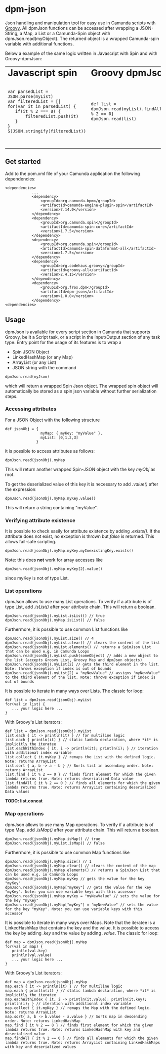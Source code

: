 # dpm-json
Json handling and manipulation tool for easy use in Camunda scripts with [Groovy](https://groovy-lang.org/syntax.html). All dpmJson functions can be accessed after wrapping a JSON-String, a Map, a List or a Camunda-Spin object with dpmJson.read(myObject). The returned object is a wrapped Camunda-spin variable with additional functions.

Below a example of the same logic written in Javascript with Spin and with Groovy-dpmJson:

<table border="0">
 <tr>
    <td><b style="font-size:30px">Javascript spin</b></td>
    <td><b style="font-size:30px">Groovy dpmJson</b></td>
 </tr>
 <tr>
   <td>
     <pre><code>
var parsedList = JSON.parse(myList)
var filteredList = []
for(var it in parsedList) {
   if(it % 2 === 0) {
       filteredList.push(it)
   }
}
S(JSON.stringify(filteredList))
        </code>
      </pre>
   </td>
    <td>
      <pre><code>
def list = dpmJson.read(myList).findAll{it % 2 == 0}
dpmJson.read(list)
        </code>
      </pre>
   </td>
 </tr>
</table>

## Get started
Add to the pom.xml file of your Camunda application the following dependencies:

```
<dependencies>
            ...
            <dependency>
                <groupId>org.camunda.bpm</groupId>
                <artifactId>camunda-engine-plugin-spin</artifactId>
                <version>7.14.0</version>
            </dependency>
            <dependency>
                <groupId>org.camunda.spin</groupId>
                <artifactId>camunda-spin-core</artifactId>
                <version>1.7.5</version>
            </dependency>
            <dependency>
                <groupId>org.camunda.spin</groupId>
                <artifactId>camunda-spin-dataformat-all</artifactId>
                <version>1.7.5</version>
            </dependency>
            <dependency>
                <groupId>org.codehaus.groovy</groupId>
                <artifactId>groovy-all</artifactId>
                <version>2.4.15</version>
            </dependency>
            <dependency>
                <groupId>org.frox.dpm</groupId>
                <artifactId>dpm-json</artifactId>
                <version>1.0.0</version>
            </dependency>
<dependencies>
```

## Usage
dpmJson is available for every script section in Camunda that supports Groovy, be it a Script task, or a script in the Input/Output section of any task type. Entry point for the usage of its features is to wrap a 
- Spin JSON Object
- LinkedHashMap (or any Map)
- ArrayList (or any List)
- JSON string 
with the command
```
dpmJson.read(myJson)
```
which will return a wrapped Spin Json object. The wrapped spin object will automatically be stored as a spin json variable without further serialization steps.

### Accessing attributes

For a JSON Object with the following structure

```
def jsonObj = {
                myMap: { myKey: "myValue" },
                myList: [0,1,2,3]
              }
```
it is possible to access attributes as follows:
```
dpmJson.read(jsonObj).myMap
```
This will return another wrapped Spin-JSON object with the key *myObj* as root.

To get the deserialized value of this key it is necessary to add *.value()* after the expression:
```
dpmJson.read(jsonObj).myMap.myKey.value()
```
This will return a string containing "myValue".

### Verifying attribute existence

It is possible to check easily for attribute existence by adding *.exists()*. If the attribute does not exist, no exception is thrown but *false* is returned. This allows fail-safe scripting.
```
dpmJson.read(jsonObj).myMap.myKey.myInexistingKey.exists()
```
Note: this does **not** work for array accesses like
```
dpmJson.read(jsonObj).myMap.myKey[2].value()
```
since myKey is not of type List.

### List operations

dpmJson allows to use many List operations. To verify if a attribute is of type List, add *.isList()* after your attribute chain. This will return a boolean. 
```
dpmJson.read(jsonObj).myList.isList() // true
dpmJson.read(jsonObj).myMap.isList() // false
```
Furthermore, it is possible to use common List functions like
```
dpmJson.read(jsonObj).myList.size() // 4
dpmJson.read(jsonObj).myList.clear() // clears the content of the list
dpmJson.read(jsonObj).myList.elements() // returns a SpinJson List that can be used e.g. in Camunda Loops
dpmJson.read(jsonObj).myList.push(someObject) // adds a new object to the list (accepts Groovy List, Groovy Map and dpmJson objects)
dpmJson.read(jsonObj).myList[2] // gets the third element in the list. Note: throws exception if index is out of bounds
dpmJson.read(jsonObj).myList[2] = "myNewValue" // assigns "myNewValue" to the third element of the list. Note: throws exception if index is out of bounds
```

It is possible to iterate in many ways over Lists. The classic for loop:
```
def list = dpmJson.read(jsonObj).myList
for(val in list) {
   ... your logic here ...
}
```
With Groovy's List iterators:
```
def list = dpmJson.read(jsonObj).myList
list.each { it -> println(it) } // for multiline logic
list.each { println(it) } // static lambda declaration, where *it* is implicitly the iteratee
list.eachWithIndex { it, i -> println(it); println(i); } // iteration with additional index variable
list.collect { it.myKey } // remaps the List with the defined logic. Note: returns ArrayList
list.sort { a, b -> a - b } // Sorts list in ascending order. Note: returns ArrayList
list.find { it % 2 == 0 } // finds first element for which the given lambda returns true. Note: returns deserialized Data value
list.findAll { it % 2 == 0 } // finds all elements for which the given lambda returns true. Note: returns ArrayList containing deserialized Data values
```

**TODO: list.concat**

### Map operations

dpmJson allows to use many Map operations. To verify if a attribute is of type Map, add *.isMap()* after your attribute chain. This will return a boolean. 
```
dpmJson.read(jsonObj).myMap.isMap() // true
dpmJson.read(jsonObj).myList.isMap() // false
```
Furthermore, it is possible to use common Map functions like
```
dpmJson.read(jsonObj).myMap.size() // 1
dpmJson.read(jsonObj).myMap.clear() // clears the content of the map
dpmJson.read(jsonObj).myMap.elements() // returns a SpinJson List that can be used e.g. in Camunda Loops
dpmJson.read(jsonObj).myMap.myKey // gets the value for the key "myKey"
dpmJson.read(jsonObj).myMap["myKey"] // gets the value for the key "myKey". Note: you can use variable keys with this accessor
dpmJson.read(jsonObj).myMap.myKey = "myNewValue" // sets the value for the key "myKey"
dpmJson.read(jsonObj).myMap["myKey"] = "myNewValue" // sets the value for the key "myKey". Note: you can use variable keys with this accessor
```

It is possible to iterate in many ways over Maps. Note that the iteratee is a LinkedHashMap that contains the key and the value. It is possible to access the key by adding *.key* and the value by adding *.value*.
The classic for loop:
```
def map = dpmJson.read(jsonObj).myMap
for(val in map) {
   println(val.key)
   println(val.value)
   ... your logic here ...
}
```
With Groovy's List iterators:
```
def map = dpmJson.read(jsonObj).myMap
map.each { it -> println(it) } // for multiline logic
map.each { println(it) } // static lambda declaration, where *it* is implicitly the iteratee
map.eachWithIndex { it, i -> println(it.value); println(it.key); println(i); } // iteration with additional index variable
map.collect { it.myKey } // remaps the Map with the defined logic. Note: returns ArrayList
map.sort{ a, b -> b.value - a.value } // Sorts map in descending order. Note: returns LinkedHashMap
map.find { it % 2 == 0 } // finds first element for which the given lambda returns true. Note: returns LinkedHashMap with key and deserialized value
map.findAll { it % 2 == 0 } // finds all elements for which the given lambda returns true. Note: returns ArrayList containing LinkedHashMaps with key and deserialized values
```

